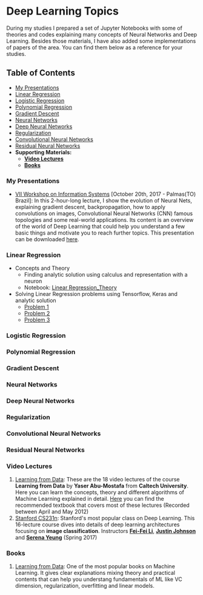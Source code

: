 # Deep Learning Topics

During my studies I prepared a set of Jupyter Notebooks with some of theories and codes explaining many concepts of Neural Networks and Deep Learning. Besides those materials, I have also added some implementations of papers of the area. You can find them below as a reference for your studies.

## Table of Contents
* [My Presentations](#my-presentations)
* [Linear Regression](#linear-regression)
* [Logistic Regression](#logistic-regression)
* [Polynomial Regression](#polynomial-regression)
* [Gradient Descent](#gradient-descent)
* [Neural Networks](#neural-networks)
* [Deep Neural Networks](#deep-neural-networks)
* [Regularization](#regularization)
* [Convolutional Neural Networks](#convolutiona-neural-networks)
* [Residual Neural Networks](#residual-neural-networks)
* **Supporting Materials:**
  * **[Video Lectures](#video-lectures)**  
  * **[Books](#books)** 

### My Presentations
* [VII Workshop on Information Systems](https://github.com/rafaelpadilla/Deep-Learning-Topics/blob/master/materials/Apresenta%C3%A7%C3%A3o%20Deep%20Learning.pdf) [October 20th, 2017 - Palmas(TO) Brazil]: In this 2-hour-long lecture, I show the evolution of Neural Nets, explaining gradient descent, backpropagation, how to apply convolutions on images, Convolutional Neural Networks (CNN) famous topologies and some real-world applications. Its content is an overview of the world of Deep Learning that could help you understand a few basic things and motivate you to reach further topics. This presentation can be downloaded [here](https://github.com/rafaelpadilla/Deep-Learning-Topics/raw/master/materials/Apresenta%C3%A7%C3%A3o%20Deep%20Learning.pdf).
  

### Linear Regression
* Concepts and Theory
    * Finding analytic solution using calculus and representation with a neuron 
    * Notebook: [Linear Regression_Theory](Linear_Regression_Theory.ipynb) 
* Solving Linear Regression problems using Tensorflow, Keras and analytic solution
    * [Problem 1](Linear_Regression_Prob_1.ipynb)
    * [Problem 2](Linear_Regression_Prob_2.ipynb)
    * [Problem 3](Linear_Regression_Prob_3.ipynb)
    
### Logistic Regression 
### Polynomial Regression
###  Gradient Descent
###  Neural Networks
###  Deep Neural Networks
###  Regularization
###  Convolutional Neural Networks
###  Residual Neural Networks
### Video Lectures
1.  [Learning from Data](https://drive.google.com/drive/folders/0B-BNKfjyEnVAXzNPcU5MXzczTmM): These are the 18 video lectures of the course **Learning from Data** by **Yaser Abu-Mostafa** from **Caltech University**. Here you can learn the concepts, theory and different algorithms of Machine Learning explained in detail. [Here](https://www.amazon.com/gp/product/1600490069) you can find the recommended textbook that covers most of these lectures (Recorded between April and May 2012)
2.  [Stanford CS231n](https://drive.google.com/drive/folders/0B-BNKfjyEnVAMXAxdU85VG56Zjg): Stanford's most popular class on Deep Learning. This 16-lecture course dives into details of deep learning architectures focusing on **image classification**. Instructors [**Fei-Fei Li**](http://vision.stanford.edu/feifeili/), [**Justin Johnson**](http://cs.stanford.edu/people/jcjohns/) and [**Serena Yeung**](http://ai.stanford.edu/~syyeung/) (Spring 2017)

### Books
1.  [Learning from Data](https://www.amazon.com/gp/product/1600490069): One of the most popular books on Machine Learning. It gives  clear explanations mixing theory and practical contents that can help you understang fundamentals of ML like VC dimension, regularization, overfitting and linear models.

